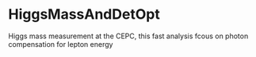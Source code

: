 # HiggsMassAndDetOpt

Higgs mass measurement at the CEPC, this fast analysis fcous on photon compensation for lepton energy

